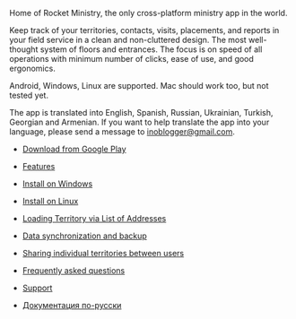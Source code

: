 Home of Rocket Ministry, the only cross-platform ministry app in the world.

Keep track of your territories, contacts, visits, placements, and reports in your field service in a clean and non-cluttered design. The most well-thought system of floors and entrances. The focus is on speed of all operations with minimum number of clicks, ease of use, and good ergonomics.

Android, Windows, Linux are supported. Mac should work too, but not tested yet.

The app is translated into English, Spanish, Russian, Ukrainian, Turkish, Georgian and Armenian. If you want to help translate the app into your language, please send a message to [inoblogger@gmail.com](mailto:inoblogger@gmail.com).

* [Download from Google Play](https://play.google.com/store/apps/details?id=org.rocketministry)

* [Features](https://github.com/antorix/Rocket-Ministry/wiki#features)

* [Install on Windows](https://github.com/antorix/Rocket-Ministry/wiki#windows)
 
* [Install on Linux](https://github.com/antorix/Rocket-Ministry/wiki#linux)

* [Loading Territory via List of Addresses](https://github.com/antorix/Rocket-Ministry/wiki#loading-territory-via-list-of-addresses)

* [Data synchronization and backup](https://github.com/antorix/Rocket-Ministry/wiki#data-synchronization-and-backup)

* [Sharing individual territories between users](https://github.com/antorix/Rocket-Ministry/wiki#sharing-individual-territories-between-users)
 
* [Frequently asked questions](https://github.com/antorix/Rocket-Ministry/wiki#faq)

* [Support](https://github.com/antorix/Rocket-Ministry/wiki#support)

* [Документация по-русски](https://github.com/antorix/Rocket-Ministry/wiki/ru)
